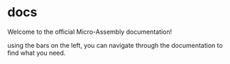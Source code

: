 # docs


Welcome to the official Micro-Assembly documentation!

using the bars on the left, you can navigate through the documentation to find what you need.